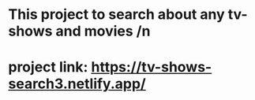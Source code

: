 # This project to search about any tv-shows and movies /n
# project link: https://tv-shows-search3.netlify.app/
